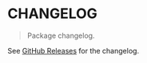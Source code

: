 # CHANGELOG

> Package changelog.

See [GitHub Releases](https://github.com/stdlib-js/ndarray-base-assert-is-integer-data-type/releases) for the changelog.